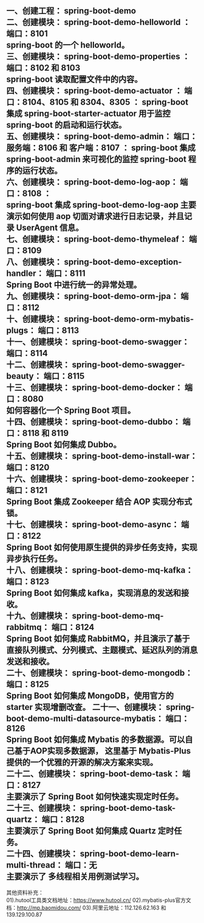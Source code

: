 一、创建工程： spring-boot-demo  
二、创建模块： spring-boot-demo-helloworld ： 端口：8101  
    spring-boot 的一个 helloworld。   
三、创建模块： spring-boot-demo-properties ： 端口：8102 和 8103  
    spring-boot 读取配置文件中的内容。  
四、创建模块： spring-boot-demo-actuator ： 端口：8104、8105 和 8304、8305 ： 
    spring-boot 集成 spring-boot-starter-actuator 用于监控 spring-boot 的启动和运行状态。    
五、创建模块： spring-boot-demo-admin： 端口：服务端：8106 和 客户端：8107 ： 
    spring-boot 集成 spring-boot-admin 来可视化的监控 spring-boot 程序的运行状态。    
六、创建模块： spring-boot-demo-log-aop： 端口：8108 ：   
    spring-boot 集成 spring-boot-demo-log-aop 主要演示如何使用 aop 切面对请求进行日志记录，并且记录 UserAgent 信息。  
七、创建模块： spring-boot-demo-thymeleaf： 端口：8109  
八、创建模块： spring-boot-demo-exception-handler： 端口：8111  
    Spring Boot 中进行统一的异常处理。    
九、创建模块： spring-boot-demo-orm-jpa： 端口：8112  
十、创建模块： spring-boot-demo-orm-mybatis-plugs： 端口：8113  
十一、创建模块： spring-boot-demo-swagger： 端口：8114  
十二、创建模块： spring-boot-demo-swagger-beauty： 端口：8115  
十三、创建模块： spring-boot-demo-docker： 端口：8080  
    如何容器化一个  Spring Boot 项目。       
十四、创建模块： spring-boot-demo-dubbo： 端口：8118 和 8119  
    Spring Boot 如何集成 Dubbo。            
十五、创建模块： spring-boot-demo-install-war： 端口：8120  
十六、创建模块： spring-boot-demo-zookeeper： 端口：8121  
    Spring Boot 集成 Zookeeper 结合 AOP 实现分布式锁。  
十七、创建模块： spring-boot-demo-async： 端口：8122  
    Spring Boot 如何使用原生提供的异步任务支持，实现异步执行任务。  
十八、创建模块： spring-boot-demo-mq-kafka： 端口：8123  
    Spring Boot 如何集成 kafka，实现消息的发送和接收。   
十九、创建模块： spring-boot-demo-mq-rabbitmq： 端口：8124  
    Spring Boot 如何集成 RabbitMQ，并且演示了基于直接队列模式、分列模式、主题模式、延迟队列的消息发送和接收。   
二十、创建模块： spring-boot-demo-mongodb： 端口：8125  
     Spring Boot 如何集成 MongoDB，使用官方的 starter 实现增删改查。 
二十一、创建模块： spring-boot-demo-multi-datasource-mybatis： 端口：8126   
     Spring Boot 如何集成 Mybatis 的多数据源。可以自己基于AOP实现多数据源，
     这里基于 Mybatis-Plus 提供的一个优雅的开源的解决方案来实现。    
二十二、创建模块： spring-boot-demo-task： 端口：8127  
     主要演示了 Spring Boot 如何快速实现定时任务。  
二十三、创建模块： spring-boot-demo-task-quartz： 端口：8128   
     主要演示了 Spring Boot 如何集成 Quartz 定时任务。  
二十四、创建模块： spring-boot-demo-learn-multi-thread： 端口：无  
     主要演示了 多线程相关用例测试学习。
----------------------  
其他资料补充：  
01).hutool工具类文档地址：https://www.hutool.cn/
02).mybatis-plus官方文档：http://mp.baomidou.com/
03).阿里云地址：112.126.62.163 和 139.129.100.87
